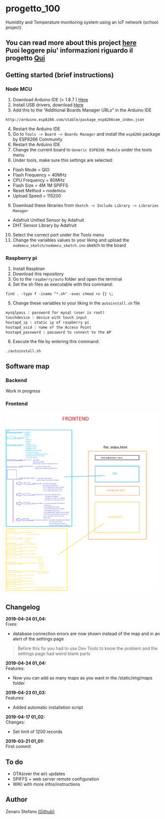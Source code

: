 # progetto_100
Humidity and Temperature monitoring system using an IoT network (school project)

You can read more about this project [here](https://github.com/mario33881/progetto_100/wiki) <br />
Puoi leggere piu' informazioni riguardo il progetto [Qui](https://github.com/mario33881/progetto_100/wiki)
---

## Getting started (brief instructions)

### Node MCU

1. Download Arduino IDE (> 1.8.7 ) [Here](https://www.arduino.cc/en/Main/Software)
2. Install USB drivers, download [Here](https://www.silabs.com/products/mcu/Pages/USBtoUARTBridgeVCPDrivers.aspx)
3. Add this to the “Additional Boards Manager URLs” in the Arduino IDE
```
http://arduino.esp8266.com/stable/package_esp8266com_index.json
```
4. Restart the Arduino IDE
5. Go to ```Tools -> Board -> Boards Manager``` and install the ```esp8266``` package by ESP8266 Community
6. Restart the Arduino IDE
7. Change the current board to ```Generic ESP8266 Module``` under the tools menu
8. Under tools, make sure this settings are selected:
* Flash Mode = QIO
* Flash Frequency = 40MHz
* CPU Frequency = 80MHz
* Flash Size = 4M 1M SPIFFS
* Reset Method = nodemcu
* Upload Speed = 115200
9. Download these libraries from ```Sketch -> Include Library -> Libraries Manager```
* Adafruit Unified Sensor by Adafruit
* DHT Sensor Library by Adafruit
10. Select the correct port under the Tools menu
11. Change the variables values to your liking and upload the ```nodemcu_sketch/nodemcu_sketch.ino``` sketch to the board

### Raspberry pi

1. Install Raspbian
2. Download this repository
3. Go to the ```raspberry/auto``` folder and open the terminal
4. Set the sh files as executable with this command:
```
find . -type f -iname "*.sh" -exec chmod +x {} \;
```
5. Change these variables to your liking in the ```autoinstall.sh``` file
```
mysqlpass : password for mysql (user is root)
touchdevice : device with touch input
hostapd_ip : static ip of raspberry pi
hostapd_ssid : name of the Access Point
hostapd_password : password to connect to the AP
```
6. Execute the file by entering this command:
```
./autoinstall.sh
```

## Software map

### Backend
Work in progress
### Frontend
![](https://github.com/mario33881/progetto_100/blob/master/images/frontend.png)

## Changelog

**2019-04-24 01_04:** <br/>
Fixes:
* database connection errors are now shown instead of the map and in an alert of the settings page
> Before this fix you had to use Dev Tools to know the problem and the settings page had weird blank parts

**2019-04-24 01_04:** <br/>
Features:
* Now you can add as many maps as you want in the /static/img/maps folder

**2019-04-23 01_03:** <br/>
Features:
* Added automatic installation script

**2019-04-17 01_02:** <br/>
Changes:
* Set limit of 1200 records

**2019-03-21 01_01:** <br/>
First commit

## To do
* OTA(over the air) updates
* SPIFFS + web server remote configuration
* WIKI with more infos/instructions

## Author
Zenaro Stefano [(Github)](https://github.com/mario33881)
